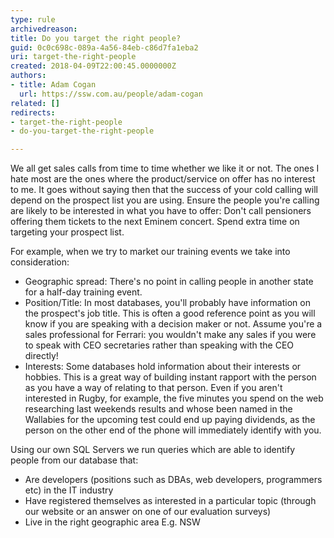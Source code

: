 ```yaml
---
type: rule
archivedreason: 
title: Do you target the right people?
guid: 0c0c698c-089a-4a56-84eb-c86d7fa1eba2
uri: target-the-right-people
created: 2018-04-09T22:00:45.0000000Z
authors:
- title: Adam Cogan
  url: https://ssw.com.au/people/adam-cogan
related: []
redirects:
- target-the-right-people
- do-you-target-the-right-people

---
```


We all get sales calls from time to time whether we like it or not. The ones I hate most are the ones where the product/service on offer has no interest to me. It goes without saying then that the success of your cold calling will depend on the prospect list you are using. Ensure the people you're calling are likely to be interested in what you have to offer: Don't call pensioners offering them tickets to the next Eminem concert. Spend extra time on targeting your prospect list.

<!--endintro-->



For example, when we try to market our training events we take into consideration:

* Geographic spread: There's no point in calling people in another state for a half-day training event.
* Position/Title: In most databases, you'll probably have information on the prospect's job title. This is often a good reference point as you will know if you are speaking with a decision maker or not. Assume you're a sales professional for Ferrari: you wouldn't make any sales if you were to speak with CEO secretaries rather than speaking with the CEO directly!
* Interests: Some databases hold information about their interests or hobbies. This is a great way of building instant rapport with the person as you have a way of relating to that person. Even if you aren't interested in Rugby, for example, the five minutes you spend on the web researching last weekends results and whose been named in the Wallabies for the upcoming test could end up paying dividends, as the person on the other end of the phone will immediately identify with you.


Using our own SQL Servers we run queries which are able to identify people from our database that:

* Are developers (positions such as DBAs, web developers, programmers etc) in the IT industry
* Have registered themselves as interested in a particular topic (through our website or an answer on one of our evaluation surveys)
* Live in the right geographic area E.g. NSW
